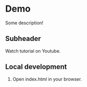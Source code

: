 # Demo 

Some description!

## Subheader

Watch tutorial on Youtube.

## Local development

1. Open index.html in your browser.